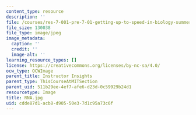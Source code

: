 ```yaml
---
content_type: resource
description: ''
file: /courses/res-7-001-pre-7-01-getting-up-to-speed-in-biology-summer-2019/cdde87d1acb8d90550e37d1c95a73c6f_RNA.jpg
file_size: 130038
file_type: image/jpeg
image_metadata:
  caption: ''
  credit: ''
  image-alt: ''
learning_resource_types: []
license: https://creativecommons.org/licenses/by-nc-sa/4.0/
ocw_type: OCWImage
parent_title: Instructor Insights
parent_type: ThisCourseAtMITSection
parent_uid: 511b29ee-4ef7-afe6-d23d-0c59929b24d1
resourcetype: Image
title: RNA.jpg
uid: cdde87d1-acb8-d905-50e3-7d1c95a73c6f
---
```

